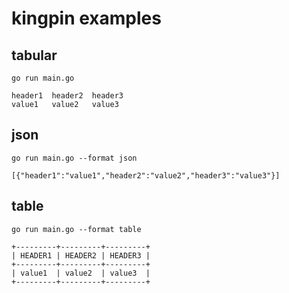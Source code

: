 # kingpin examples

## tabular

`go run main.go`

```text
header1  header2  header3
value1   value2   value3
```

## json

`go run main.go --format json`

```text
[{"header1":"value1","header2":"value2","header3":"value3"}]
```

## table

`go run main.go --format table`

```text
+---------+---------+---------+
| HEADER1 | HEADER2 | HEADER3 |
+---------+---------+---------+
| value1  | value2  | value3  |
+---------+---------+---------+
```